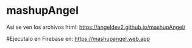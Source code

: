 # mashupAngel

Asi se ven los archivos html: https://angeldev2.github.io/mashupAngel/

#Ejecutalo en Firebase en: https://mashupangel.web.app
